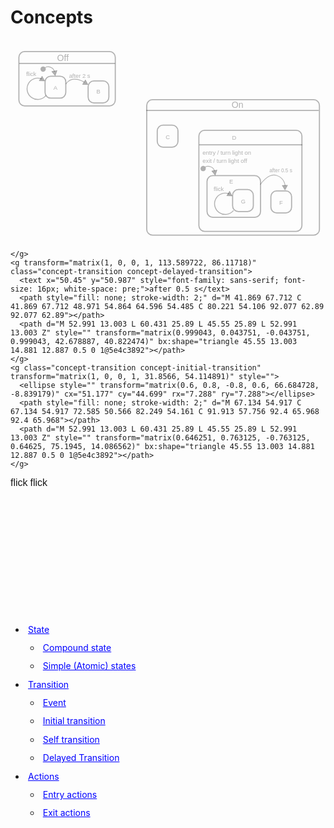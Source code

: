 # Concepts

<style>
svg {
}
body>ul {
  margin-top: 15em;
}
ul>li {
}
ul>li>span {
  display: block;
  color: blue;
  text-decoration: underline;
  cursor: pointer;
  line-height: 1.5em;
  padding: 0.3em;
}
ellipse {
  fill: rgba(0,0,0,0.3);
}
text {
    fill: rgba(0,0,0,0.3);
    font-family: sans-serif;
    white-space: pre;
  }
  text.concept-entry,
  text.concept-exit,
  text.concept-action {
    font-size: 16px;
  }
  g.concept-delayed-event text,
  text.concept-event {
    font-size: 16px;
  }
  path {
    stroke: rgba(0,0,0,0.3);
  }
g.concept-transition>path {
      fill: rgba(0,0,0,0.3);
}
  g.concept-state>text {
    font-size: 24px;
    stroke-width: 3px; 
    white-space: pre;
  }
  g.concept-state>text.concept-action {
    font-size: 16px;
  }
  g.concept-state>path {
    stroke-width: 3;
  }

  g.concept-state>rect {
    fill: none;
    stroke: rgba(0,0,0,0.3);
    stroke-width: 3;
  }

  svg.concept-initial-transition g.concept-initial-transition>path,
  svg.concept-self-transition g.concept-self-transition>path,
  svg.concept-delayed-transition g.concept-delayed-transition>path,
  svg.concept-transition g.concept-transition>path,
  svg.concept-simple-state g.concept-simple-state>rect,
  svg.concept-simple-state g.concept-simple-state>path,
  svg.concept-compound-state g.concept-compound-state>rect,
  svg.concept-compound-state g.concept-compound-state>path,
  svg.concept-state g.concept-state>rect,
  svg.concept-state g.concept-state>path {
    stroke: #C00;
  }

  svg.concept-initial-transition g.concept-initial-transition>ellipse,
  svg.concept-initial-transition g.concept-initial-transition>path,
  svg.concept-self-transition g.concept-self-transition>path,
  svg.concept-self-transition g.concept-self-transition>text,
  svg.concept-transition g.concept-transition>path,
  svg.concept-transition g.concept-transition>ellipse,
  svg.concept-delayed-transition g.concept-delayed-transition>path,
  svg.concept-delayed-transition g.concept-delayed-transition>text,
  svg.concept-action text.concept-action,
  svg.concept-entry text.concept-entry,
  svg.concept-exit text.concept-exit,
  svg.concept-event text.concept-event,
  svg.concept-simple-state g.concept-simple-state>text,
  svg.concept-compound-state g.concept-compound-state>text,
  svg.concept-state g.concept-state>text {
    fill: #C00;
  }
  </style>

<script>
var highligted = null
function highlight(what) {
  svg = document.getElementById("svg");
  if (svg.classList.contains(what)) {
    svg.classList = "";
  }
  else {
    svg.classList = what;
  }
}
</script>


<svg id="svg" viewBox="-111 -43 858 549" width="100%" xmlns="http://www.w3.org/2000/svg" xmlns:bx="https://boxy-svg.com">
  <g transform="matrix(1, 0, 0, 1, 0, 0)">
    <g class="concept-state concept-compound-state">
      <rect x="-88.152" y="-10.866" width="262.559" height="148.015" class="state" rx="15.659" ry="15.659"></rect>
      <path class="state" d="M -87.235 21.511 L 173.872 21.511"></path>
      <text x="15.955" y="14.711" class="state">Off</text>
    </g>
    <g id="state-A" class="concept-state concept-simple-state" transform="matrix(1, 0, 0, 1, -2, 10)">
      <rect x="-14.856" y="46.198" width="56.462" height="59.889" class="state" rx="15.659" ry="15.659"></rect>
      <text x="8.117" y="83.687" style="font-family: sans-serif; font-size: 16px; white-space: pre;">A</text>
    </g>
    <g id="state-B" class="concept-state concept-simple-state" transform="matrix(1, 0, 0, 1, -2, 10)">
      <rect x="102.478" y="59.132" width="56.462" height="59.889" class="state" rx="15.659" ry="15.659"></rect>
      <text x="125.183" y="93.983" style="font-family: sans-serif; font-size: 16px; white-space: pre;">B</text>
    </g>
    <g id="transition-A-A-flick" class="concept-transition concept-self-transition" transform="matrix(1, 0, 0, 1, -2, 10)">
      <path d="M 52.991 13.003 L 60.431 25.89 L 45.55 25.89 L 52.991 13.003 Z" style="" transform="matrix(0.999043, 0.043751, -0.043751, 0.999043, -75.254522, 30.734625)" bx:shape="triangle 45.55 13.003 14.881 12.887 0.5 0 1@5e4c3892"></path>
      <text class="concept-event" x="-66.43" y="46.318" style="font-family: sans-serif; font-size: 16px; white-space: pre;">flick</text>
      <path d="M 461.164 554.224 A 63.697 63.697 0 1 1 383.028 484.088 L 383.263 485.06 A 62.697 62.697 0 1 0 460.172 554.095 Z" style="fill: none; stroke-width: 4.35656;" transform="matrix(0.382873, 0.253299, -0.253299, 0.382873, -48.968494, -229.270981)" bx:shape="pie 398 546 62.697 63.697 97.418 346.405 1@eb644306"></path>
    </g>
    <g id="transition-A-B-timeout" class="concept-transition concept-delayed-transition" transform="matrix(1, 0, 0, 1, -2, 10)">
      <text x="50.45" y="50.987" style="font-family: sans-serif; font-size: 16px; white-space: pre;">after 2 s</text>
      <path style="fill: none; stroke-width: 2;" d="M 41.869 67.712 C 41.869 67.712 48.971 54.864 64.596 54.485 C 80.221 54.106 92.077 62.89 92.077 62.89"></path>
      <path d="M 52.991 13.003 L 60.431 25.89 L 45.55 25.89 L 52.991 13.003 Z" style="" transform="matrix(0.999043, 0.043751, -0.043751, 0.999043, 42.678887, 40.822474)" bx:shape="triangle 45.55 13.003 14.881 12.887 0.5 0 1@5e4c3892"></path>
    </g>
    <g class="concept-transition concept-initial-transition" transform="matrix(1, 0, 0, 1, -83.733116, -22.002293)">
      <ellipse style="" transform="matrix(0.6, 0.8, -0.8, 0.6, 66.684728, -8.839179)" cx="51.177" cy="44.699" rx="7.288" ry="7.288"></ellipse>
      <path style="fill: none; stroke-width: 2;" d="M 67.134 54.917 C 67.134 54.917 72.585 50.566 82.249 54.161 C 91.913 57.756 92.4 65.968 92.4 65.968"></path>
      <path d="M 52.991 13.003 L 60.431 25.89 L 45.55 25.89 L 52.991 13.003 Z" style="" transform="matrix(0.646251, 0.763125, -0.763125, 0.64625, 75.1945, 14.086562)" bx:shape="triangle 45.55 13.003 14.881 12.887 0.5 0 1@5e4c3892"></path>
    </g>
  </g>
  <g transform="matrix(1, 0, 0, 1, 189.96713256835935, 57.20753860473633)" class="concept-state concept-compound-state">
    <rect x="70.115" y="63.175" width="470.373" height="368.829" class="state" rx="15.659" ry="15.659"></rect>
    <path style="stroke-width: 3;" d="M 69.114 92.333 L 538.599 92.333"></path>
    <text x="301.192" y="85.533" style="font-size: 24px; stroke-width: 3px; white-space: pre;">On</text>
    <g transform="matrix(1, 0, 0, 1, 113.589722, 86.11718)" style="" class="concept-state concept-simple-state">
      <rect x="-14.856" y="46.198" width="56.462" height="59.889" class="state" rx="15.659" ry="15.659"></rect>
      <text x="8.117" y="83.687" style="font-family: sans-serif; font-size: 16px; white-space: pre;">C</text>
    </g>
    <g transform="matrix(1, 0, 0, 1, 212.147041, 87.333473)" class="concept-state concept-compound-state">
      <rect x="0" y="59.132" width="280.677" height="275.145" class="state" rx="15.659" ry="15.659"></rect>
      <text x="90.183" y="84.983" style="font-family: sans-serif; font-size: 16px; white-space: pre;">D</text>
      <path style="stroke-width: 3;" d="M 1 98.587 L 281.579 98.587"></path>
      <g class="concept-action" transform="matrix(1, 0, 0, 1, 10, 55)">
        <text class="concept-action concept-entry" x="0" y="282.095" transform="matrix(1, 0, 0, 1, 0, -211.823074)">entry / turn light on</text>
        <text class="concept-action concept-exit" x="0" y="304.213" transform="matrix(1, 0, 0, 1, 0, -211.823074)">exit / turn light off</text>
      </g>
      <g class="concept-transition concept-initial-transition" transform="matrix(1, 0, 0, 1, -50, 104.368713)" style="">
        <ellipse style="" transform="matrix(0.6, 0.8, -0.8, 0.6, 66.684728, -8.839179)" cx="51.177" cy="44.699" rx="7.288" ry="7.288"></ellipse>
        <path style="fill: none; stroke-width: 2;" d="M 67.134 54.917 C 67.134 54.917 72.585 50.566 82.249 54.161 C 91.913 57.756 92.4 65.968 92.4 65.968"></path>
        <path d="M 52.991 13.003 L 60.431 25.89 L 45.55 25.89 L 52.991 13.003 Z" style="" transform="matrix(0.646251, 0.763125, -0.763125, 0.64625, 75.1945, 14.086562)" bx:shape="triangle 45.55 13.003 14.881 12.887 0.5 0 1@5e4c3892"></path>
      </g><g transform="matrix(1, 0, 0, 1, 37.043976, 136.335999)" class="concept-state concept-compound-state">
        <rect x="-14.856" y="46.198" width="145.796" height="113.514" class="state" rx="15.659" ry="15.659"></rect>
        <text x="45.795" y="68.201" style="font-family: sans-serif; font-size: 16px; white-space: pre;">E</text>
        <g transform="matrix(1, 0, 0, 1, 69.648926, 38.037197)" class="concept-state concept-simple-state">
          <rect x="-14.856" y="46.198" width="56.462" height="59.889" class="state" rx="15.659" ry="15.659"></rect>
          <text x="8.117" y="83.687" style="font-family: sans-serif; font-size: 16px; stroke-width: 2.51788px; white-space: pre;">G</text>
        </g>
        <g class="concept-transition concept-self-transition" transform="matrix(1, 0, 0, 1, 69.612343, 42.377678)">
          <path d="M 52.991 13.003 L 60.431 25.89 L 45.55 25.89 L 52.991 13.003 Z" style="" transform="matrix(0.999043, 0.043751, -0.043751, 0.999043, -75.254522, 30.734625)" bx:shape="triangle 45.55 13.003 14.881 12.887 0.5 0 1@5e4c3892"></path>
          <text class="concept-event" x="-66.43" y="46.318">flick</text>
          <path d="M 461.164 554.224 A 63.697 63.697 0 1 1 383.028 484.088 L 383.263 485.06 A 62.697 62.697 0 1 0 460.172 554.095 Z" style="fill: none; stroke-width: 4.35656;" transform="matrix(0.382873, 0.253299, -0.253299, 0.382873, -48.968494, -229.270981)" bx:shape="pie 398 546 62.697 63.697 97.418 346.405 1@eb644306"></path>
        </g>
      </g><g transform="matrix(1, 0, 0, 1, 210.942169, 177.960098)" class="concept-state concept-simple-state">
        <rect x="-14.856" y="46.198" width="56.462" height="59.889" class="state" rx="15.659" ry="15.659"></rect>
        <text x="8.117" y="83.687" style="font-family: sans-serif; font-size: 16px; stroke-width: 2.51788px; white-space: pre;">F</text>
      </g>
      <g transform="matrix(1, 0, 0, 1, 95.622757, 167.841202)" class="concept-transition concept-delayed-transition">
        <text x="96.45" y="6" style="">after 0.5 s</text>
        <path style="fill: none; stroke-width: 2;" d="M 71.687 39.154 C 71.687 39.154 92.319 7.004 115.539 14.037 C 138.759 21.07 139.277 42.529 139.277 42.529"></path>
        <path d="M 52.991 13.003 L 60.431 25.89 L 45.55 25.89 L 52.991 13.003 Z" style="" transform="matrix(-0.999584, 0.02884, -0.028843, -0.999584, 192.297647, 65.478925)" bx:shape="triangle 45.55 13.003 14.881 12.887 0.5 0 1@5e4c3892"></path>
      </g>
      
      
    </g>
    <g transform="matrix(1, 0, 0, 1, 113.589722, 86.11718)" class="concept-transition concept-delayed-transition">
      <text x="50.45" y="50.987" style="font-family: sans-serif; font-size: 16px; white-space: pre;">after 0.5 s</text>
      <path style="fill: none; stroke-width: 2;" d="M 41.869 67.712 C 41.869 67.712 48.971 54.864 64.596 54.485 C 80.221 54.106 92.077 62.89 92.077 62.89"></path>
      <path d="M 52.991 13.003 L 60.431 25.89 L 45.55 25.89 L 52.991 13.003 Z" style="" transform="matrix(0.999043, 0.043751, -0.043751, 0.999043, 42.678887, 40.822474)" bx:shape="triangle 45.55 13.003 14.881 12.887 0.5 0 1@5e4c3892"></path>
    </g>
    <g class="concept-transition concept-initial-transition" transform="matrix(1, 0, 0, 1, 31.8566, 54.114891)" style="">
      <ellipse style="" transform="matrix(0.6, 0.8, -0.8, 0.6, 66.684728, -8.839179)" cx="51.177" cy="44.699" rx="7.288" ry="7.288"></ellipse>
      <path style="fill: none; stroke-width: 2;" d="M 67.134 54.917 C 67.134 54.917 72.585 50.566 82.249 54.161 C 91.913 57.756 92.4 65.968 92.4 65.968"></path>
      <path d="M 52.991 13.003 L 60.431 25.89 L 45.55 25.89 L 52.991 13.003 Z" style="" transform="matrix(0.646251, 0.763125, -0.763125, 0.64625, 75.1945, 14.086562)" bx:shape="triangle 45.55 13.003 14.881 12.887 0.5 0 1@5e4c3892"></path>
    </g>
  </g>
  <g class="concept-transition" transform="matrix(1, 0, 0, 1, 0, -7.105427357601002e-15)">
    <path style="fill: none; stroke-width: 2; stroke-linejoin: round; stroke-linecap: round;" d="M 150.132 181.757 C 150.132 181.757 182.523 143.191 217.793 165.592 C 253.063 187.993 260.885 202.868 260.885 202.868" transform="matrix(-0.97679, -0.2142, 0.2142, -0.97679, 367.534245, 401.290093)"></path>
    <text class="concept-event" x="161.796" y="201.503" style="font-family: sans-serif; font-size: 16px; white-space: pre;">flick</text>
    <path d="M 52.991 13.003 L 60.431 25.89 L 45.55 25.89 L 52.991 13.003 Z" style="" transform="matrix(-0.663706, -0.747994, 0.747995, -0.663706, 175.069181, 200.382307)" bx:shape="triangle 45.55 13.003 14.881 12.887 0.5 0 1@5e4c3892"></path>
  </g>
  <g class="concept-transition" transform="matrix(1, 0, 0, 1, 0, -7.105427357601002e-15)">
    <path style="fill: none; stroke-width: 2; stroke-linejoin: round; stroke-linecap: round;" d="M 174.949 99.415 C 174.949 99.415 229.086 60.204 255.198 80.721 C 281.31 101.238 278.268 111.287 278.268 111.287"></path>
    <path d="M 52.991 13.003 L 60.431 25.89 L 45.55 25.89 L 52.991 13.003 Z" style="" transform="matrix(0.65779, 0.753202, -0.7532, 0.657792, 259.547486, 56.194117)" bx:shape="triangle 45.55 13.003 14.881 12.887 0.5 0 1@5e4c3892"></path>
    <text class="concept-event" x="224.003" y="70.158" style="font-family: sans-serif; font-size: 16px; white-space: pre;">flick</text>
  </g>
  <g class="concept-transition concept-initial-transition" transform="matrix(1, 0, 0, 1, -160.04922485351562, -89.05534362792969)">
    <ellipse style="" transform="matrix(0.6, 0.8, -0.8, 0.6, 66.684728, -8.839179)" cx="51.177" cy="44.699" rx="7.288" ry="7.288"></ellipse>
    <path style=" fill: none; stroke-width: 2;" d="M 67.134 54.917 C 67.134 54.917 72.585 50.566 82.249 54.161 C 91.913 57.756 92.4 65.968 92.4 65.968"></path>
    <path d="M 52.991 13.003 L 60.431 25.89 L 45.55 25.89 L 52.991 13.003 Z" style="" transform="matrix(0.646251, 0.763125, -0.763125, 0.64625, 75.1945, 14.086562)" bx:shape="triangle 45.55 13.003 14.881 12.887 0.5 0 1@5e4c3892"></path>
  </g>
</svg>

<!-- TODO render as horizontal menu -->
<ul>
<li><span onclick="highlight('concept-state')">State</span>
<ul>
<li><span onclick="highlight('concept-compound-state')">Compound state</span></li>
<li><span onclick="highlight('concept-simple-state')">Simple (Atomic) states</span></li>
</ul>
</li>
<li><span onclick="highlight('concept-transition')"> Transition</span>
<ul>
<li><span onclick="highlight('concept-event')"> Event</span></li>
<li><span onclick="highlight('concept-initial-transition')"> Initial transition</span></li>
<li><span onclick="highlight('concept-self-transition')"> Self transition</span></li>
<li><span onclick="highlight('concept-delayed-transition')">Delayed Transition</span></li>
</ul>
</li>
<li><span onclick="highlight('concept-action')">Actions</span>
<ul>
<li><span onclick="highlight('concept-entry')">Entry actions</span></li>
<li><span onclick="highlight('concept-exit')">Exit actions</span></li>
</ul>
</li>
</ul>
